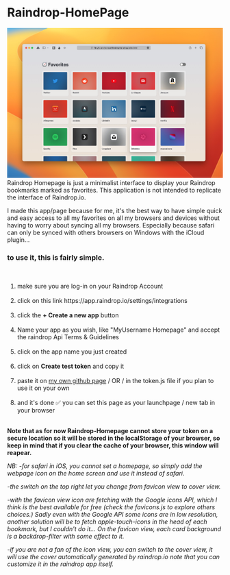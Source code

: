 # Raindrop-HomePage
<img src="./preview.jpeg">
Raindrop Homepage is just a minimalist interface to display your Raindrop bookmarks marked as favorites. This application is not intended to replicate the interface of Raindrop.io.

I made this app/page because for me, it's the best way to have simple quick and easy access to all my favorites on all my browsers and devices without having to worry about syncing all my browsers. Especially because safari can only be synced with others browsers on Windows with the iCloud plugin...

<h3>to use it, this is fairly simple.</h3><br>

<ol>
<li> make sure you are log-in on your Raindrop Account</li><br>


<li> click on this link https://app.raindrop.io/settings/integrations</li><br>


<li> click the <b>+ Create a new app</b> button</li><br>


<li>  Name your app as you wish, like "MyUsername Homepage" and accept the raindrop Api Terms & Guidelines</li><br>


<li> click on the app name you just created</li><br>


<li> click on <b>Create test token</b> and copy it</li><br>


  <li>  paste it on <a href="https://virgile-fr.github.io/Raindrop-HomePage/">my own github page</a>  / OR / in the token.js file if you plan to use it on your own</li><br>


<li> and it's done ✅ you can set this page as your launchpage / new tab in your browser</li><br>
</ol>


<b>Note that as for now Raindrop-Homepage cannot store your token on a secure location so it will be stored in the localStorage of your browser, so keep in mind that if you clear the cache of your browser, this window will reapear. </b>

<i>NB: -for safari in iOS, you cannot set a homepage, so simply  add the webpage icon on the home screen and use it instead of safari.

-the switch on the top right let you change from favicon view to cover view.

-with the favicon view icon are fetching with the Google icons API, which I think is the best available for free (check the favicons.js to explore others choices.)
Sadly even with the Google API some icons are in low resolution, another solution will be to fetch apple-touch-icons in the head of each bookmark, but I couldn't do it...
On the favicon view, each card background is a backdrop-filter with some effect to it.

-if you are not a fan of the icon view, you can switch to the cover view, it will use the cover automatically generated by raindrop.io
note that you can customize it in the raindrop app itself.</i>
